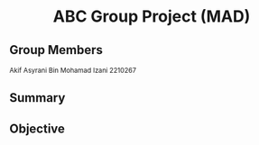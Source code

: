 <h1 align="center">ABC Group Project (MAD)</h1>

## Group Members
<small>Akif Asyrani Bin Mohamad Izani 2210267</small>


## Summary


## Objective
